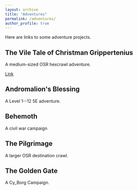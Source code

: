 ```yaml
---
layout: archive
title: "Adventures"
permalink: /adventures/
author_profile: true
---
```


Here are links to some adventure projects.


## The Vile Tale of Christman Grippertenius
A medium-sized OSR hexcrawl adventure.

[Link](https://theophrastus-b0mbastus.github.io/christman/)

## Andromalion's Blessing

A Level 1--12 5E adventure.

## Behemoth
A civil war campaign 

## The Pilgrimage
A larger OSR destination crawl.

## The Golden Gate
A Cy_Borg Campaign.
